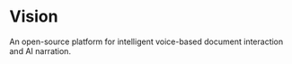 # Vision

An open-source platform for intelligent voice-based document interaction and AI narration.